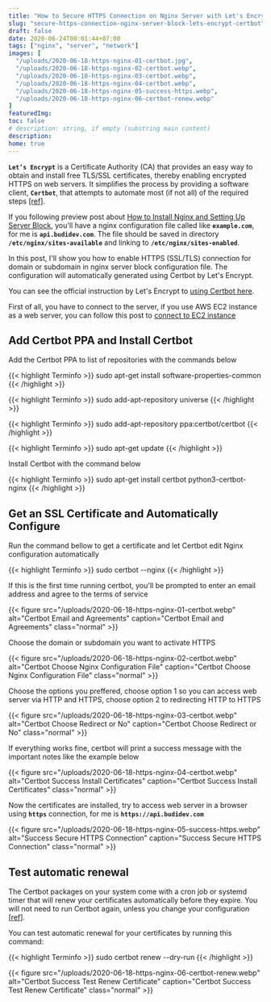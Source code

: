 ```yaml
---
title: "How to Secure HTTPS Connection on Nginx Server with Let's Encrypt"
slug: "secure-https-connection-nginx-server-block-lets-encrypt-certbot"
draft: false
date: 2020-06-24T00:01:44+07:00
tags: ["nginx", "server", "network"]
images: [
  "/uploads/2020-06-18-https-nginx-01-certbot.jpg",
  "/uploads/2020-06-18-https-nginx-02-certbot.webp",
  "/uploads/2020-06-18-https-nginx-03-certbot.webp",
  "/uploads/2020-06-18-https-nginx-04-certbot.webp",
  "/uploads/2020-06-18-https-nginx-05-success-https.webp",
  "/uploads/2020-06-18-https-nginx-06-certbot-renew.webp"
]
featuredImg:
toc: false
# description: string, if empty (substring main content)
description:
home: true
---
```


<code>**Let’s Encrypt**</code> is a Certificate Authority (CA) that provides an easy way to obtain and install free TLS/SSL certificates, thereby enabling encrypted HTTPS on web servers. It simplifies the process by providing a software client, <code>**Certbot**</code>, that attempts to automate most (if not all) of the required steps [[ref]](https://www.digitalocean.com/community/tutorials/how-to-secure-nginx-with-let-s-encrypt-on-ubuntu-18-04).

If you following preview post about [How to Install Nginx and Setting Up Server Block](/2020/06/install-nginx-server-block-domain-aws-ec2-instance/ "How to Install Nginx and Setting Up Server Block"), you'll have a nginx configuration file called like <code>**example.com**</code>, for me is <code>**api.budidev.com**</code>. The file should be saved in directory <code>**/etc/nginx/sites-available**</code> and linking to <code>**/etc/nginx/sites-enabled**</code>.

In this post, I'll show you how to enable HTTPS (SSL/TLS) connection for domain or subdomain in nginx server block configuration file. The configuration will automatically generated using Certbot by Let's Encrypt.

You can see the official instruction by Let's Encrypt to [using Certbot here](https://certbot.eff.org/ "Certbot").

First of all, you have to connect to the server, if you use AWS EC2 instance as a web server, you can follow this post to [connect to EC2 instance](/2020/06/connect-aws-ec2-remote-ssh/ "Connect to EC2 Instance")

## Add Certbot PPA and Install Certbot

Add the Certbot PPA to list of repositories with the commands below

{{< highlight Terminfo >}}
sudo apt-get install software-properties-common
{{< /highlight >}}

{{< highlight Terminfo >}}
sudo add-apt-repository universe
{{< /highlight >}}

{{< highlight Terminfo >}}
sudo add-apt-repository ppa:certbot/certbot
{{< /highlight >}}

{{< highlight Terminfo >}}
sudo apt-get update
{{< /highlight >}}

Install Certbot with the command below

{{< highlight Terminfo >}}
sudo apt-get install certbot python3-certbot-nginx
{{< /highlight >}}

## Get an SSL Certificate and Automatically Configure

Run the command bellow to get a certificate and let Certbot edit Nginx configuration automatically

{{< highlight Terminfo >}}
sudo certbot --nginx
{{< /highlight >}}

If this is the first time running certbot, you'll be prompted to enter an email address and agree to the terms of service

{{< figure src="/uploads/2020-06-18-https-nginx-01-certbot.webp" alt="Certbot Email and Agreements" caption="Certbot Email and Agreements" class="normal" >}}

Choose the domain or subdomain you want to activate HTTPS

{{< figure src="/uploads/2020-06-18-https-nginx-02-certbot.webp" alt="Certbot Choose Nginx Configuration File" caption="Certbot Choose Nginx Configuration File" class="normal" >}}

Choose the options you preffered, choose option 1 so you can access web server via HTTP and HTTPS, choose option 2 to redirecting HTTP to HTTPS

{{< figure src="/uploads/2020-06-18-https-nginx-03-certbot.webp" alt="Certbot Choose Redirect or No" caption="Certbot Choose Redirect or No" class="normal" >}}

If everything works fine, certbot will print a success message with the important notes like the example below

{{< figure src="/uploads/2020-06-18-https-nginx-04-certbot.webp" alt="Certbot Success Install Certificates" caption="Certbot Success Install Certificates" class="normal" >}}

Now the certificates are installed, try to access web server in a browser using <code>**https**</code> connection, for me is <code>**https://‎api.budidev.com**</code>

{{< figure src="/uploads/2020-06-18-https-nginx-05-success-https.webp" alt="Success Secure HTTPS Connection" caption="Success Secure HTTPS Connection" class="normal" >}}

## Test automatic renewal

The Certbot packages on your system come with a cron job or systemd timer that will renew your certificates automatically before they expire. You will not need to run Certbot again, unless you change your configuration [[ref](https://certbot.eff.org/ "Certbot")].

You can test automatic renewal for your certificates by running this command:

{{< highlight Terminfo >}}
sudo certbot renew --dry-run
{{< /highlight >}}

{{< figure src="/uploads/2020-06-18-https-nginx-06-certbot-renew.webp" alt="Certbot Success Test Renew Certificate" caption="Certbot Success Test Renew Certificate" class="normal" >}}